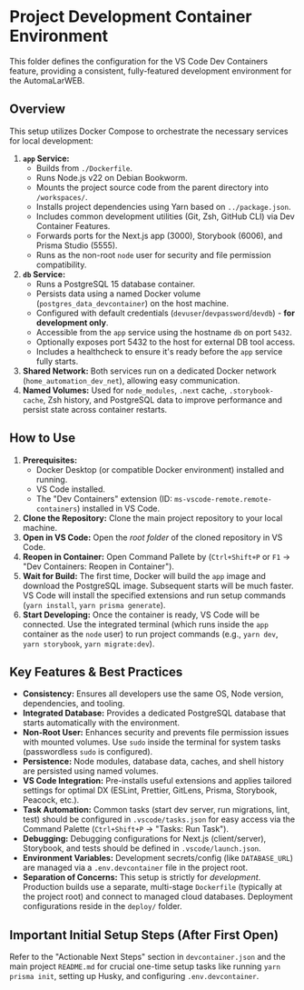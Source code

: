 # Project Development Container Environment

This folder defines the configuration for the VS Code Dev Containers feature, providing a consistent, fully-featured development environment for the AutomaLarWEB.

## Overview

This setup utilizes Docker Compose to orchestrate the necessary services for local development:

1.  **`app` Service:**
    - Builds from `./Dockerfile`.
    - Runs Node.js v22 on Debian Bookworm.
    - Mounts the project source code from the parent directory into `/workspaces/`.
    - Installs project dependencies using Yarn based on `../package.json`.
    - Includes common development utilities (Git, Zsh, GitHub CLI) via Dev Container Features.
    - Forwards ports for the Next.js app (3000), Storybook (6006), and Prisma Studio (5555).
    - Runs as the non-root `node` user for security and file permission compatibility.
2.  **`db` Service:**
    - Runs a PostgreSQL 15 database container.
    - Persists data using a named Docker volume (`postgres_data_devcontainer`) on the host machine.
    - Configured with default credentials (`devuser`/`devpassword`/`devdb`) - **for development only**.
    - Accessible from the `app` service using the hostname `db` on port `5432`.
    - Optionally exposes port 5432 to the host for external DB tool access.
    - Includes a healthcheck to ensure it's ready before the `app` service fully starts.
3.  **Shared Network:** Both services run on a dedicated Docker network (`home_automation_dev_net`), allowing easy communication.
4.  **Named Volumes:** Used for `node_modules`, `.next` cache, `.storybook-cache`, Zsh history, and PostgreSQL data to improve performance and persist state across container restarts.

## How to Use

1.  **Prerequisites:**
    - Docker Desktop (or compatible Docker environment) installed and running.
    - VS Code installed.
    - The "Dev Containers" extension (ID: `ms-vscode-remote.remote-containers`) installed in VS Code.
2.  **Clone the Repository:** Clone the main project repository to your local machine.
3.  **Open in VS Code:** Open the _root folder_ of the cloned repository in VS Code.
4.  **Reopen in Container:** Open Command Pallete by (`Ctrl+Shift+P` or `F1` -> "Dev Containers: Reopen in Container").
5.  **Wait for Build:** The first time, Docker will build the `app` image and download the PostgreSQL image. Subsequent starts will be much faster. VS Code will install the specified extensions and run setup commands (`yarn install`, `yarn prisma generate`).
6.  **Start Developing:** Once the container is ready, VS Code will be connected. Use the integrated terminal (which runs inside the `app` container as the `node` user) to run project commands (e.g., `yarn dev`, `yarn storybook`, `yarn migrate:dev`).

## Key Features & Best Practices

- **Consistency:** Ensures all developers use the same OS, Node version, dependencies, and tooling.
- **Integrated Database:** Provides a dedicated PostgreSQL database that starts automatically with the environment.
- **Non-Root User:** Enhances security and prevents file permission issues with mounted volumes. Use `sudo` inside the terminal for system tasks (passwordless `sudo` is configured).
- **Persistence:** Node modules, database data, caches, and shell history are persisted using named volumes.
- **VS Code Integration:** Pre-installs useful extensions and applies tailored settings for optimal DX (ESLint, Prettier, GitLens, Prisma, Storybook, Peacock, etc.).
- **Task Automation:** Common tasks (start dev server, run migrations, lint, test) should be configured in `.vscode/tasks.json` for easy access via the Command Palette (`Ctrl+Shift+P` -> "Tasks: Run Task").
- **Debugging:** Debugging configurations for Next.js (client/server), Storybook, and tests should be defined in `.vscode/launch.json`.
- **Environment Variables:** Development secrets/config (like `DATABASE_URL`) are managed via a `.env.devcontainer` file in the project root.
- **Separation of Concerns:** This setup is strictly for _development_. Production builds use a separate, multi-stage `Dockerfile` (typically at the project root) and connect to managed cloud databases. Deployment configurations reside in the `deploy/` folder.

## Important Initial Setup Steps (After First Open)

Refer to the "Actionable Next Steps" section in `devcontainer.json` and the main project `README.md` for crucial one-time setup tasks like running `yarn prisma init`, setting up Husky, and configuring `.env.devcontainer`.

